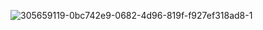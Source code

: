 ![305659119-0bc742e9-0682-4d96-819f-f927ef318ad8-1](https://github.com/user-attachments/assets/4a795270-eb6c-44d6-b582-d4694b44676b)
